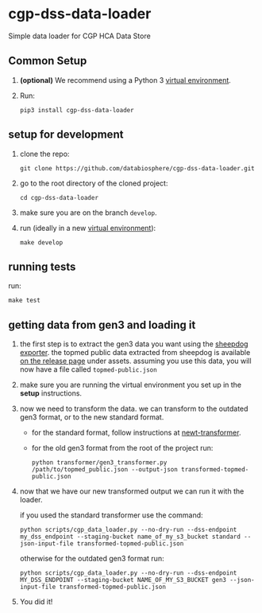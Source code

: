 # cgp-dss-data-loader
Simple data loader for CGP HCA Data Store

## Common Setup
1. **(optional)**  We recommend using a Python 3
   [virtual environment](https://docs.python.org/3/tutorial/venv.html).

1. Run:

   `pip3 install cgp-dss-data-loader`

## setup for development
1. clone the repo:

   `git clone https://github.com/databiosphere/cgp-dss-data-loader.git`

1. go to the root directory of the cloned project:

   `cd cgp-dss-data-loader`

1. make sure you are on the branch `develop`.

1. run (ideally in a new [virtual environment](https://docs.python.org/3/tutorial/venv.html)):

   `make develop`

## running tests
run:

`make test`

## getting data from gen3 and loading it

1. the first step is to extract the gen3 data you want using the
   [sheepdog exporter](https://github.com/david4096/sheepdog-exporter). the topmed public data extracted
   from sheepdog is available [on the release page](https://github.com/david4096/sheepdog-exporter/releases/tag/0.3.1)
   under assets. assuming you use this data, you will now have a file called `topmed-public.json`

1. make sure you are running the virtual environment you set up in the **setup** instructions.

1. now we need to transform the data. we can transform to the  outdated gen3 format, or to the new standard format.

    - for the standard format, follow instructions at
      [newt-transformer](https://github.com/jessebrennan/newt-transformer#transforming-data-from-sheepdog-exporter).

    - for the old gen3 format
      from the root of the project run:

      ```
      python transformer/gen3_transformer.py /path/to/topmed_public.json --output-json transformed-topmed-public.json
      ```

1. now that we have our new transformed output we can run it with the loader.

    if you used the standard transformer use the command:

   ```
   python scripts/cgp_data_loader.py --no-dry-run --dss-endpoint my_dss_endpoint --staging-bucket name_of_my_s3_bucket standard --json-input-file transformed-topmed-public.json
   ```

   otherwise for the outdated gen3 format run:

   ```
   python scripts/cgp_data_loader.py --no-dry-run --dss-endpoint MY_DSS_ENDPOINT --staging-bucket NAME_OF_MY_S3_BUCKET gen3 --json-input-file transformed-topmed-public.json
   ```
   
1. You did it!
